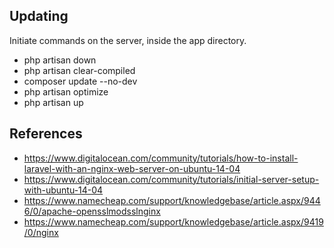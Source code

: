 
## Updating

Initiate commands on the server, inside the app directory. 

* php artisan down
* php artisan clear-compiled
* composer update --no-dev
* php artisan optimize
* php artisan up

## References
* https://www.digitalocean.com/community/tutorials/how-to-install-laravel-with-an-nginx-web-server-on-ubuntu-14-04
* https://www.digitalocean.com/community/tutorials/initial-server-setup-with-ubuntu-14-04
* https://www.namecheap.com/support/knowledgebase/article.aspx/9446/0/apache-opensslmodsslnginx
* https://www.namecheap.com/support/knowledgebase/article.aspx/9419/0/nginx


